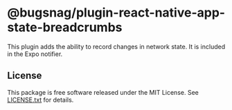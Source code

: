 # @bugsnag/plugin-react-native-app-state-breadcrumbs

This plugin adds the ability to record changes in network state. It is included in the Expo notifier.

## License

This package is free software released under the MIT License. See [LICENSE.txt](./LICENSE.txt) for details.

